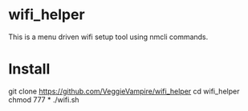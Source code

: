 # wifi_helper
This is a menu driven wifi setup tool using nmcli commands. 
# Install 
git clone https://github.com/VeggieVampire/wifi_helper 
cd wifi_helper 
chmod 777 * 
./wifi.sh 
